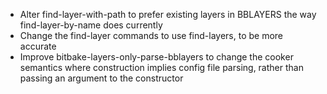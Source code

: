 - Alter find-layer-with-path to prefer existing layers in BBLAYERS the way
  find-layer-by-name does currently
- Change the find-layer commands to use find-layers, to be more accurate
- Improve bitbake-layers-only-parse-bblayers to change the cooker semantics
  where construction implies config file parsing, rather than passing an
  argument to the constructor
